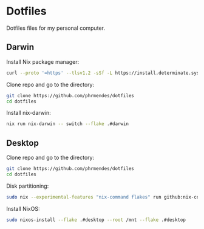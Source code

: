 # Dotfiles

Dotfiles files for my personal computer.

## Darwin

Install Nix package manager:

```sh
curl --proto '=https' --tlsv1.2 -sSf -L https://install.determinate.systems/nix | sh -s -- install
```

Clone repo and go to the directory:

```sh
git clone https://github.com/phrmendes/dotfiles
cd dotfiles
```

Install nix-darwin:

```sh
nix run nix-darwin -- switch --flake .#darwin
```

## Desktop

Clone repo and go to the directory:

```sh
git clone https://github.com/phrmendes/dotfiles
cd dotfiles
```

Disk partitioning:

```sh
sudo nix --experimental-features "nix-command flakes" run github:nix-community/disko -- --mode disko ./hosts/desktop/disko.nix --arg device '"/dev/sdX"'
```

Install NixOS:

```sh
sudo nixos-install --flake .#desktop --root /mnt --flake .#desktop
```
